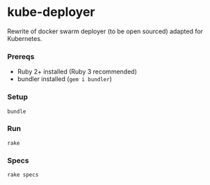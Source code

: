 # kube-deployer

Rewrite of docker swarm deployer (to be open sourced) adapted for Kubernetes.

### Prereqs

- Ruby 2+ installed (Ruby 3 recommended)
- bundler installed (`gem i bundler`)

### Setup


    bundle


### Run

    rake


### Specs

    rake specs

    
